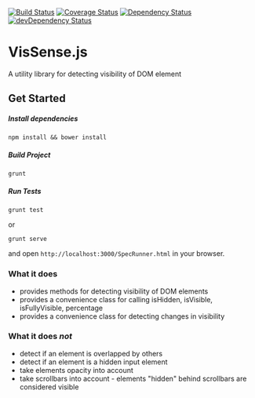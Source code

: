 [![Build Status](https://api.travis-ci.org/vissense/vissense.png?branch=master)](https://travis-ci.org/vissense/vissense)
[![Coverage Status](https://coveralls.io/repos/vissense/vissense/badge.png)](https://coveralls.io/r/vissense/vissense)
[![Dependency Status](https://david-dm.org/vissense/vissense.svg)](https://david-dm.org/vissense/vissense)
[![devDependency Status](https://david-dm.org/vissense/vissense/dev-status.svg)](https://david-dm.org/vissense/vissense#info=devDependencies)

# VisSense.js

A utility library for detecting visibility of DOM element

## Get Started

##### Install dependencies

`npm install && bower install`

##### Build Project

`grunt`

##### Run Tests

`grunt test`

or

`grunt serve`

and open `http://localhost:3000/SpecRunner.html` in your browser.


### What it does
 * provides methods for detecting visibility of DOM elements
 * provides a convenience class for calling isHidden, isVisible, isFullyVisible, percentage
 * provides a convenience class for detecting changes in visibility

### What it does *not*
 * detect if an element is overlapped by others
 * detect if an element is a hidden input element
 * take elements opacity into account
 * take scrollbars into account - elements "hidden" behind scrollbars are considered visible
